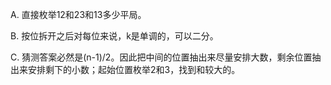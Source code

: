A. 直接枚举12和23和13多少平局。

B. 按位拆开之后对每位来说，k是单调的，可以二分。

C. 猜测答案必然是(n-1)/2。因此把中间的位置抽出来尽量安排大数，剩余位置抽出来安排剩下的小数；起始位置枚举2和3，找到和较大的。
